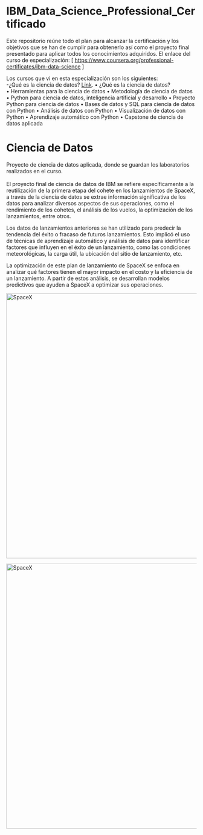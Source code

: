 # IBM_Data_Science_Professional_Certificado
Este repositorio reúne todo el plan para alcanzar la certificación y los objetivos que se han de cumplir para obtenerlo así como el proyecto final presentado para aplicar todos los conocimientos adquiridos.
El enlace del curso de especialización: [ https://www.coursera.org/professional-certificates/ibm-data-science ]

Los cursos que vi en esta especialización son los siguientes:<br>
-¿Qué es la ciencia de datos? [Link](https://www.coursera.org/learn/what-is-datascience?specialization=ibm-data-science/).
• ¿Qué es la ciencia de datos?           
• Herramientas para la ciencia de datos 
• Metodología de ciencia de datos 
• Python para ciencia de datos, inteligencia artificial y desarrollo 
• Proyecto Python para ciencia de datos 
• Bases de datos y SQL para ciencia de datos con Python 
• Análisis de datos con Python 
• Visualización de datos con Python 
• Aprendizaje automático con Python 
• Capstone de ciencia de datos aplicada 


# Ciencia de Datos
Proyecto de ciencia de datos aplicada, donde se guardan los laboratorios realizados en el curso.<br><br>
El proyecto final de ciencia de datos de IBM  se refiere específicamente a la reutilización de la primera etapa del cohete en los lanzamientos de SpaceX, a través de la ciencia de datos se extrae información significativa de los datos para analizar diversos aspectos de sus operaciones, como el rendimiento de los cohetes, el análisis de los vuelos, la optimización de los lanzamientos, entre otros.

Los datos de lanzamientos anteriores se han utilizado para predecir la tendencia del éxito o fracaso de futuros lanzamientos. Esto implicó el uso de técnicas de aprendizaje automático y análisis de datos para identificar factores que influyen en el éxito de un lanzamiento, como las condiciones meteorológicas, la carga útil, la ubicación del sitio de lanzamiento, etc.

La optimización de este  plan de lanzamiento de SpaceX se enfoca en analizar qué factores tienen el mayor impacto en el costo y la eficiencia de un lanzamiento. A partir de estos análisis, se desarrollan modelos predictivos que ayuden a SpaceX a optimizar sus operaciones.

<span><img src="https://github.com/elviacortez/ciencia-de-datos/blob/main/spacex-MEW1f-yu2KI-unsplash.jpg" height="700px" width="960px" alt="SpaceX"></span>


<span><img src="https://camo.githubusercontent.com/9141210ace06c3858dcd22dbb06deefbe8a5f65c973b2248b91a04f8e1081bf9/68747470733a2f2f63662d636f75727365732d646174612e73332e75732e636c6f75642d6f626a6563742d73746f726167652e617070646f6d61696e2e636c6f75642f49424d446576656c6f706572536b696c6c734e6574776f726b2d445330373031454e2d536b696c6c734e6574776f726b2f6170692f496d616765732f6c616e64696e675f312e676966" height="700px" width="960px" alt="SpaceX"></span>
